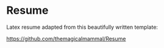 # Resume

Latex resume adapted from this beautifully written template:

https://github.com/themagicalmammal/Resume
